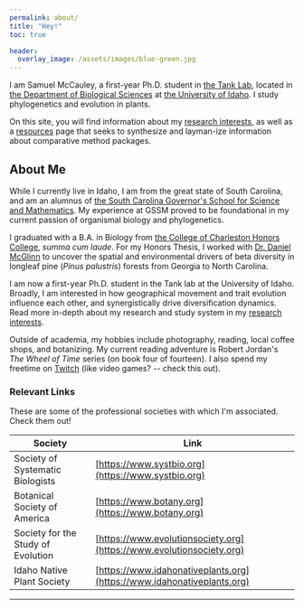 ```yaml
---
permalink: about/
title: "Hey!"
toc: true

header:
  overlay_image: /assets/images/blue-green.jpg
---
```


I am Samuel McCauley, a first-year Ph.D. student in [the Tank Lab](http://davetank.github.io/tank-lab/), located in [the Department of Biological Sciences](https://www.uidaho.edu/sci/biology) at [the University of Idaho](https://www.uidaho.edu). I study phylogenetics and evolution in plants.

On this site, you will find information about my [research interests](https://smccau.github.io/research/), as well as a [resources](https://smccau.github.io/resources/) page that seeks to synthesize and layman-ize information about comparative method packages.

## About Me
While I currently live in Idaho, I am from the great state of South Carolina, and am an alumnus of [the South Carolina Governor's School for Science and Mathematics](https://www.scgssm.org).  My experience at GSSM proved to be foundational in my current passion of organismal biology and phylogenetics.

I graduated with a B.A. in Biology from [the College of Charleston Honors College](http://honors.cofc.edu), *summa cum laude*. For my Honors Thesis, I worked with [Dr. Daniel McGlinn](http://mcglinn.web.unc.edu) to uncover the spatial and environmental drivers of beta diversity in longleaf pine (*Pinus palustris*) forests from Georgia to North Carolina.  

I am now a first-year Ph.D. student in the Tank lab at the University of Idaho.  Broadly, I am interested in how geographical movement and trait evolution influence each other, and synergistically drive diversification dynamics.  Read more in-depth about my research and study system in my [research interests](https://smccau.github.io/research/).

Outside of academia, my hobbies include photography, reading, local coffee shops, and botanizing.  My current reading adventure is Robert Jordan's *The Wheel of Time* series (on book four of fourteen).  I also spend my freetime on [Twitch](https://twitch.tv/) (like video games? -- check this out).

### Relevant Links

These are some of the professional societies with which I'm associated.  Check them out!

| Society                            | Link                              |
| ---------------------------------  | --------------------------------- |
| Society of Systematic Biologists   | [https://www.systbio.org](https://www.systbio.org)|
| Botanical Society of America       | [https://www.botany.org](https://www.botany.org)            |
| Society for the Study of Evolution | [https://www.evolutionsociety.org](https://www.evolutionsociety.org)  |
| Idaho Native Plant Society         | [https://www.idahonativeplants.org](https://www.idahonativeplants.org) |

---
